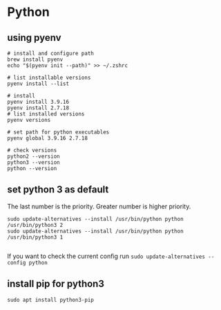 # Python

## using pyenv

```shell
# install and configure path
brew install pyenv
echo "$(pyenv init --path)" >> ~/.zshrc

# list installable versions
pyenv install --list

# install
pyenv install 3.9.16 
pyenv install 2.7.18
# list installed versions
pyenv versions

# set path for python executables
pyenv global 3.9.16 2.7.18

# check versions
python2 --version
python3 --version
python --version
```

## set python 3 as default

The last number is the priority. Greater number is higher priority. 

```shell
sudo update-alternatives --install /usr/bin/python python /usr/bin/python3 2
sudo update-alternatives --install /usr/bin/python python /usr/bin/python3 1
 
```

If you want to check the current config run `sudo update-alternatives --config python`

## install pip for python3

```shell
sudo apt install python3-pip
```
